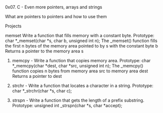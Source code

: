 0x07. C - Even more pointers, arrays and strings

What are pointers to pointers and how to use them

Projects

memset Write a function that fills memory with a constant byte. Prototype: char *_memset(char *s, char b, unsigned int n); The _memset() function fills the first n bytes of the memory area pointed to by s with the constant byte b Returns a pointer to the memory area s

1. memcpy - Write a function that copies memory area. Prototype: char *_memcpy(char *dest, char *src, unsigned int n); The _memcpy() function copies n bytes from memory area src to memory area dest Returns a pointer to dest

2. strchr - Write a function that locates a character in a string.
Prototype: char *_strchr(char *s, char c);

3. strspn - Write a function that gets the length of a prefix substring.
Prototype: unsigned int _strspn(char *s, char *accept);
